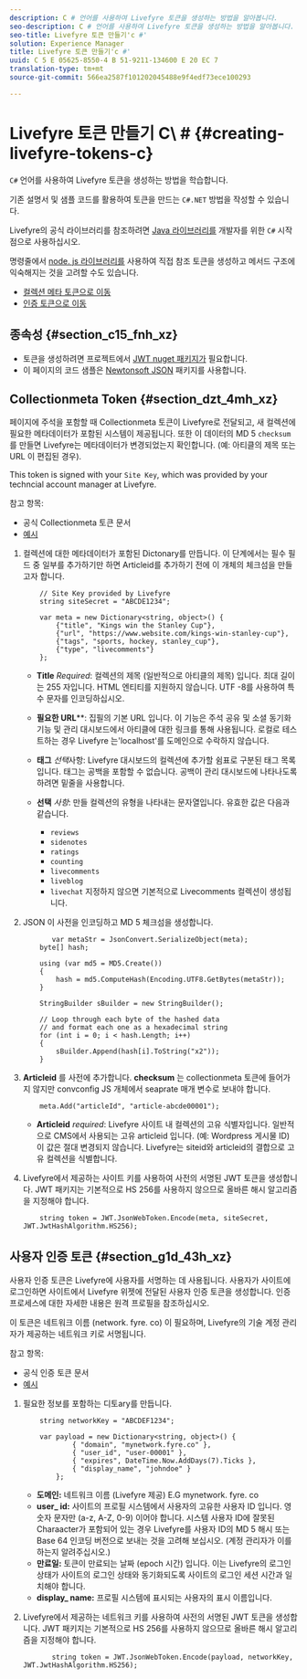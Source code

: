 ```yaml
---
description: C # 언어를 사용하여 Livefyre 토큰을 생성하는 방법을 알아봅니다.
seo-description: C # 언어를 사용하여 Livefyre 토큰을 생성하는 방법을 알아봅니다.
seo-title: Livefyre 토큰 만들기'c #'
solution: Experience Manager
title: Livefyre 토큰 만들기'c #'
uuid: C 5 E 05625-8550-4 B 51-9211-134600 E 20 EC 7
translation-type: tm+mt
source-git-commit: 566ea2587f101202045488e9f4edf73ece100293

---
```



# Livefyre 토큰 만들기 C\ # {#creating-livefyre-tokens-c}

``C#`` 언어를 사용하여 Livefyre 토큰을 생성하는 방법을 학습합니다.

기존 설명서 및 샘플 코드를 활용하여 토큰을 만드는 `C#.NET` 방법을 작성할 수 있습니다.

Livefyre의 공식 라이브러리를 참조하려면 [Java 라이브러리를](https://github.com/Livefyre/livefyre-java-utils) 개발자를 위한 `C#` 시작점으로 사용하십시오.

명령줄에서 [node. js 라이브러리를](https://github.com/Livefyre/livefyre-nodejs-utils) 사용하여 직접 참조 토큰을 생성하고 메서드 구조에 익숙해지는 것을 고려할 수도 있습니다.

* [컬렉션 메타 토큰으로 이동](https://gist.github.com/gibron/56cb9c7060bf4816c4c5#the-collectionMeta-token)
* [인증 토큰으로 이동](https://gist.github.com/gibron/56cb9c7060bf4816c4c5#the-auth-token)

## 종속성 {#section_c15_fnh_xz}

* 토큰을 생성하려면 프로젝트에서 [JWT nuget 패키지가](https://www.nuget.org/packages/JWT) 필요합니다.
* 이 페이지의 코드 샘플은 [Newtonsoft JSON](https://www.nuget.org/packages/newtonsoft.json/) 패키지를 사용합니다.

## Collectionmeta Token {#section_dzt_4mh_xz}

페이지에 주석을 포함할 때 Collectionmeta 토큰이 Livefyre로 전달되고, 새 컬렉션에 필요한 메타데이터가 포함된 시스템이 제공됩니다. 또한 이 데이터의 MD 5 `checksum` 를 만들면 Livefyre는 메타데이터가 변경되었는지 확인합니다. (예: 아티클의 제목 또는 URL 이 편집된 경우).

This token is signed with your `Site Key`, which was provided by your techncial account manager at Livefyre.

참고 항목:

* 공식 Collectionmeta 토큰 문서
* [예시](https://gist.github.com/pcolombo/dbbea020618c521a2bd5)

1. 컬렉션에 대한 메타데이터가 포함된 Dictonary를 만듭니다. 이 단계에서는 필수 필드 중 일부를 추가하기만 하면 Articleid를 추가하기 전에 이 개체의 체크섬을 만들고자 합니다.

   ```
       // Site Key provided by Livefyre 
       string siteSecret = "ABCDE1234"; 
   
       var meta = new Dictionary<string, object>() { 
           {"title", "Kings win the Stanley Cup"}, 
           {"url", "https://www.website.com/kings-win-stanley-cup"}, 
           {"tags", "sports, hockey, stanley_cup"}, 
           {"type", "livecomments"} 
       };
   ```

   * **Title** *Required*: 컬렉션의 제목 (일반적으로 아티클의 제목) 입니다. 최대 길이는 255 자입니다. HTML 엔티티를 지원하지 않습니다. UTF -8를 사용하여 특수 문자를 인코딩하십시오.
   * **필요한 URL****: 집필의 기본 URL 입니다. 이 기능은 주석 공유 및 소셜 동기화 기능 및 관리 대시보드에서 아티클에 대한 링크를 통해 사용됩니다. 로컬로 테스트하는 경우 Livefyre 는'localhost'를 도메인으로 수락하지 않습니다.
   * **태그** *선택*사항: Livefyre 대시보드의 컬렉션에 추가할 쉼표로 구분된 태그 목록입니다. 태그는 공백을 포함할 수 없습니다. 공백이 관리 대시보드에 나타나도록 하려면 밑줄을 사용합니다.
   * **선택** *사항*: 만들 컬렉션의 유형을 나타내는 문자열입니다. 유효한 값은 다음과 같습니다.

      * `reviews`
      * `sidenotes`
      * `ratings`
      * `counting`
      * `livecomments`
      * `liveblog`
      * `livechat`
      지정하지 않으면 기본적으로 Livecomments 컬렉션이 생성됩니다.


1. JSON 이 사전을 인코딩하고 MD 5 체크섬을 생성합니다.

   ```
          var metaStr = JsonConvert.SerializeObject(meta); 
       byte[] hash; 
   
       using (var md5 = MD5.Create()) 
       { 
           hash = md5.ComputeHash(Encoding.UTF8.GetBytes(metaStr)); 
       } 
   
       StringBuilder sBuilder = new StringBuilder(); 
   
       // Loop through each byte of the hashed data  
       // and format each one as a hexadecimal string  
       for (int i = 0; i < hash.Length; i++) 
       { 
           sBuilder.Append(hash[i].ToString("x2")); 
       } 
   ```

1. **Articleid** 를 사전에 추가합니다. **checksum** 는 collectionmeta 토큰에 들어가지 않지만 convconfig JS 개체에서 seaprate 매개 변수로 보내야 합니다.

   ```
       meta.Add("articleId", "article-abcde00001"); 
   ```

   * **Articleid** *required*: Livefyre 사이트 내 컬렉션의 고유 식별자입니다. 일반적으로 CMS에서 사용되는 고유 articleid 입니다. (예: Wordpress 게시물 ID) 이 값은 절대 변경되지 않습니다. Livefyre는 siteid와 articleid의 결합으로 고유 컬렉션을 식별합니다.

1. Livefyre에서 제공하는 사이트 키를 사용하여 사전의 서명된 JWT 토큰을 생성합니다. JWT 패키지는 기본적으로 HS 256를 사용하지 않으므로 올바른 해시 알고리즘을 지정해야 합니다.

   ```
       string token = JWT.JsonWebToken.Encode(meta, siteSecret, JWT.JwtHashAlgorithm.HS256);
   ```

## 사용자 인증 토큰 {#section_g1d_43h_xz}

사용자 인증 토큰은 Livefyre에 사용자를 서명하는 데 사용됩니다. 사용자가 사이트에 로그인하면 사이트에서 Livefyre 위젯에 전달된 사용자 인증 토큰을 생성합니다. 인증 프로세스에 대한 자세한 내용은 원격 프로필을 참조하십시오.

이 토큰은 네트워크 이름 (network. fyre. co) 이 필요하며, Livefyre의 기술 계정 관리자가 제공하는 네트워크 키로 서명됩니다.

참고 항목:

* 공식 인증 토큰 문서
* [예시](https://gist.github.com/pcolombo/7d7403172c28734c87e2)

1. 필요한 정보를 포함하는 디토ary를 만듭니다.

   ```
       string networkKey = "ABCDEF1234"; 
   
       var payload = new Dictionary<string, object>() {  
               { "domain", "mynetwork.fyre.co" }, 
               { "user_id", "user-00001" }, 
               { "expires", DateTime.Now.AddDays(7).Ticks }, 
               { "display_name", "johndoe" } 
           }; 
   ```

   * **도메인:** 네트워크 이름 (Livefyre 제공) E.G mynetwork. fyre. co
   * **user_ id:** 사이트의 프로필 시스템에서 사용자의 고유한 사용자 ID 입니다. 영숫자 문자만 (a-z, A-Z, 0-9) 이어야 합니다. 시스템 사용자 ID에 잘못된 Charaacter가 포함되어 있는 경우 Livefyre를 사용자 ID의 MD 5 해시 또는 Base 64 인코딩 버전으로 보내는 것을 고려해 보십시오. (계정 관리자가 이를 하는지 알려주십시오.)
   * **만료일:** 토큰이 만료되는 날짜 (epoch 시간) 입니다. 이는 Livefyre의 로그인 상태가 사이트의 로그인 상태와 동기화되도록 사이트의 로그인 세션 시간과 일치해야 합니다.
   * **display_ name:** 프로필 시스템에 표시되는 사용자의 표시 이름입니다.

1. Livefyre에서 제공하는 네트워크 키를 사용하여 사전의 서명된 JWT 토큰을 생성합니다. JWT 패키지는 기본적으로 HS 256를 사용하지 않으므로 올바른 해시 알고리즘을 지정해야 합니다.

   ```
          string token = JWT.JsonWebToken.Encode(payload, networkKey, JWT.JwtHashAlgorithm.HS256);
   ```
